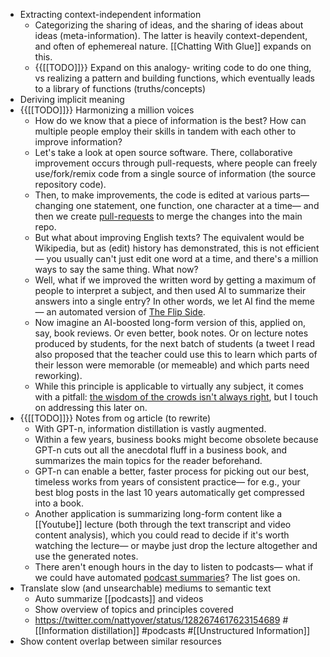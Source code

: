 - Extracting context-independent information
    - Categorizing the sharing of ideas, and the sharing of ideas about ideas (meta-information). The latter is heavily context-dependent, and often of ephemereal nature. [[Chatting With Glue]] expands on this.
    - {{[[TODO]]}} Expand on this analogy- writing code to do one thing, vs realizing a pattern and building functions, which eventually leads to a library of functions (truths/concepts)
- Deriving implicit meaning
- {{[[TODO]]}} Harmonizing a million voices
    - How do we know that a piece of information is the best? How can 
multiple people employ their skills in tandem with each other to improve
 information?
    - Let's take a look at open source software. There, collaborative improvement occurs through pull-requests, where people can freely use/fork/remix code from a single source of information (the source repository code).
    - Then, to make improvements, the code is edited at various parts— changing one statement, one function, one character at a time— and then we create [pull-requests](https://docs.github.com/en/free-pro-team@latest/github/collaborating-with-issues-and-pull-requests/about-pull-requests) to merge the changes into the main repo.
    - But what about improving English texts? The equivalent would be Wikipedia, 
but as (edit) history has demonstrated, this is not efficient— you usually can't just edit one word at a time, and there's a million ways to say the same thing. What now?
    - Well, what if we improved the written word by getting a maximum of people to interpret a subject, and then used AI to summarize their answers into a single entry? In other words, we let AI find the meme— an automated version of [The Flip Side](https://www.theflipside.io/faq).
    - Now imagine an AI-boosted long-form version of this, applied on, say, book reviews. Or even better, book notes. Or on lecture notes produced by students, for the next batch of students (a tweet I read also proposed that the teacher could use this to learn which parts of their lesson were memorable (or memeable) and which parts need reworking).
    - While this principle is applicable to virtually any subject, it comes with a pitfall: [the wisdom of the crowds isn't always right](https://www.santafe.edu/news-center/news/new-study-improves-crowd-wisdom-estimates), but I touch on addressing this later on.
- {{[[TODO]]}} Notes from og article (to rewrite)
    - With GPT-n, information distillation is vastly augmented.
    - Within a few years, business books might become obsolete because GPT-n cuts out all the anecdotal fluff in a business book, and summarizes the main 
topics for the reader beforehand.
    - GPT-n can enable a better, faster process for picking out our best, timeless works from years of consistent practice— for e.g., your best blog posts in the last 10 years automatically get compressed into a book.
    - Another application is summarizing long-form content like a [[Youtube]] lecture (both through the text transcript and video content analysis), which you could read to decide if it's worth watching the lecture— or maybe just drop the lecture altogether and use the generated notes.
    - There aren't enough hours in the day to listen to podcasts— what if we could have automated [podcast summaries](https://podcastnotes.org/category/podcast-notes-summaries/)? The list goes on.
- Translate slow (and unsearchable) mediums to semantic text
    - Auto summarize [[podcasts]] and videos
    - Show overview of topics and principles covered
    - https://twitter.com/nattyover/status/1282674617623154689 #[[Information distillation]] #podcasts #[[Unstructured Information]] 
- Show content overlap between similar resources
